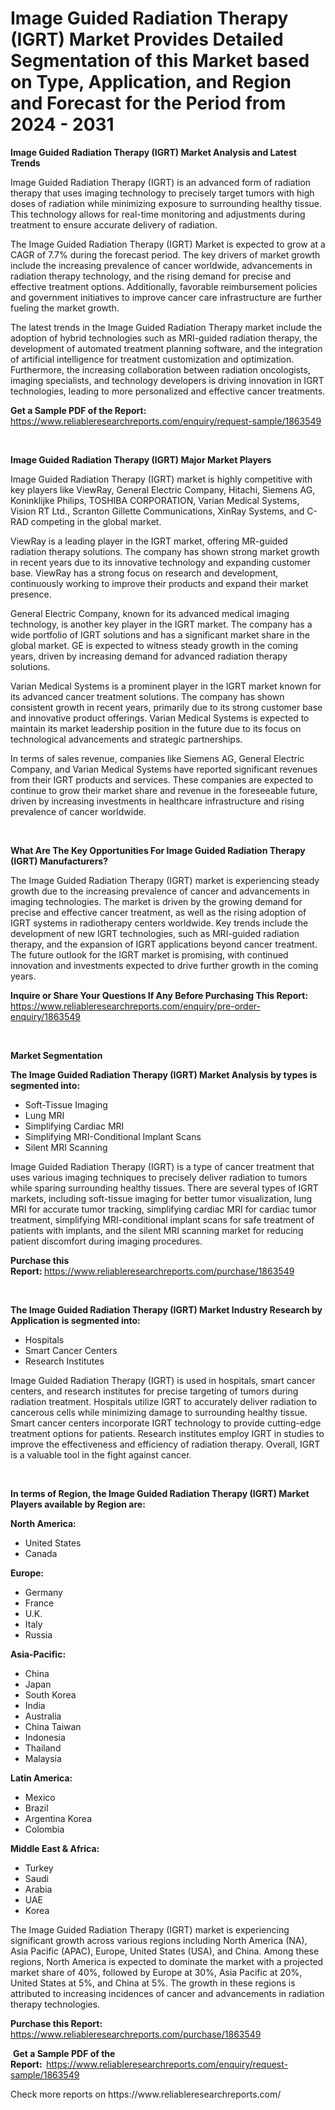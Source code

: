 <p><h1>Image Guided Radiation Therapy (IGRT) Market Provides Detailed Segmentation of this Market based on Type, Application, and Region and Forecast for the Period from 2024 - 2031</h1></p><p><strong>Image Guided Radiation Therapy (IGRT) Market Analysis and Latest Trends</strong></p>
<p><p>Image Guided Radiation Therapy (IGRT) is an advanced form of radiation therapy that uses imaging technology to precisely target tumors with high doses of radiation while minimizing exposure to surrounding healthy tissue. This technology allows for real-time monitoring and adjustments during treatment to ensure accurate delivery of radiation.</p><p>The Image Guided Radiation Therapy (IGRT) Market is expected to grow at a CAGR of 7.7% during the forecast period. The key drivers of market growth include the increasing prevalence of cancer worldwide, advancements in radiation therapy technology, and the rising demand for precise and effective treatment options. Additionally, favorable reimbursement policies and government initiatives to improve cancer care infrastructure are further fueling the market growth.</p><p>The latest trends in the Image Guided Radiation Therapy market include the adoption of hybrid technologies such as MRI-guided radiation therapy, the development of automated treatment planning software, and the integration of artificial intelligence for treatment customization and optimization. Furthermore, the increasing collaboration between radiation oncologists, imaging specialists, and technology developers is driving innovation in IGRT technologies, leading to more personalized and effective cancer treatments.</p></p>
<p><strong>Get a Sample PDF of the Report:&nbsp;</strong> <a href="https://www.reliableresearchreports.com/enquiry/request-sample/1863549">https://www.reliableresearchreports.com/enquiry/request-sample/1863549</a></p>
<p>&nbsp;</p>
<p><strong>Image Guided Radiation Therapy (IGRT) Major Market Players</strong></p>
<p><p>Image Guided Radiation Therapy (IGRT) market is highly competitive with key players like ViewRay, General Electric Company, Hitachi, Siemens AG, Koninklijke Philips, TOSHIBA CORPORATION, Varian Medical Systems, Vision RT Ltd., Scranton Gillette Communications, XinRay Systems, and C-RAD competing in the global market. </p><p>ViewRay is a leading player in the IGRT market, offering MR-guided radiation therapy solutions. The company has shown strong market growth in recent years due to its innovative technology and expanding customer base. ViewRay has a strong focus on research and development, continuously working to improve their products and expand their market presence.</p><p>General Electric Company, known for its advanced medical imaging technology, is another key player in the IGRT market. The company has a wide portfolio of IGRT solutions and has a significant market share in the global market. GE is expected to witness steady growth in the coming years, driven by increasing demand for advanced radiation therapy solutions.</p><p>Varian Medical Systems is a prominent player in the IGRT market known for its advanced cancer treatment solutions. The company has shown consistent growth in recent years, primarily due to its strong customer base and innovative product offerings. Varian Medical Systems is expected to maintain its market leadership position in the future due to its focus on technological advancements and strategic partnerships.</p><p>In terms of sales revenue, companies like Siemens AG, General Electric Company, and Varian Medical Systems have reported significant revenues from their IGRT products and services. These companies are expected to continue to grow their market share and revenue in the foreseeable future, driven by increasing investments in healthcare infrastructure and rising prevalence of cancer worldwide.</p></p>
<p>&nbsp;</p>
<p><strong>What Are The Key Opportunities For Image Guided Radiation Therapy (IGRT) Manufacturers?</strong></p>
<p><p>The Image Guided Radiation Therapy (IGRT) market is experiencing steady growth due to the increasing prevalence of cancer and advancements in imaging technologies. The market is driven by the growing demand for precise and effective cancer treatment, as well as the rising adoption of IGRT systems in radiotherapy centers worldwide. Key trends include the development of new IGRT technologies, such as MRI-guided radiation therapy, and the expansion of IGRT applications beyond cancer treatment. The future outlook for the IGRT market is promising, with continued innovation and investments expected to drive further growth in the coming years.</p></p>
<p><strong>Inquire or Share Your Questions If Any Before Purchasing This Report:</strong> <a href="https://www.reliableresearchreports.com/enquiry/pre-order-enquiry/1863549">https://www.reliableresearchreports.com/enquiry/pre-order-enquiry/1863549</a></p>
<p>&nbsp;</p>
<p><strong>Market Segmentation</strong></p>
<p><strong>The Image Guided Radiation Therapy (IGRT) Market Analysis by types is segmented into:</strong></p>
<p><ul><li>Soft-Tissue Imaging</li><li>Lung MRI</li><li>Simplifying Cardiac MRI</li><li>Simplifying MRI-Conditional Implant Scans</li><li>Silent MRI Scanning</li></ul></p>
<p><p>Image Guided Radiation Therapy (IGRT) is a type of cancer treatment that uses various imaging techniques to precisely deliver radiation to tumors while sparing surrounding healthy tissues. There are several types of IGRT markets, including soft-tissue imaging for better tumor visualization, lung MRI for accurate tumor tracking, simplifying cardiac MRI for cardiac tumor treatment, simplifying MRI-conditional implant scans for safe treatment of patients with implants, and the silent MRI scanning market for reducing patient discomfort during imaging procedures.</p></p>
<p><strong>Purchase this Report:&nbsp;</strong><a href="https://www.reliableresearchreports.com/purchase/1863549">https://www.reliableresearchreports.com/purchase/1863549</a></p>
<p>&nbsp;</p>
<p><strong>The Image Guided Radiation Therapy (IGRT) Market Industry Research by Application is segmented into:</strong></p>
<p><ul><li>Hospitals</li><li>Smart Cancer Centers</li><li>Research Institutes</li></ul></p>
<p><p>Image Guided Radiation Therapy (IGRT) is used in hospitals, smart cancer centers, and research institutes for precise targeting of tumors during radiation treatment. Hospitals utilize IGRT to accurately deliver radiation to cancerous cells while minimizing damage to surrounding healthy tissue. Smart cancer centers incorporate IGRT technology to provide cutting-edge treatment options for patients. Research institutes employ IGRT in studies to improve the effectiveness and efficiency of radiation therapy. Overall, IGRT is a valuable tool in the fight against cancer.</p></p>
<p>&nbsp;</p>
<p><strong>In terms of Region, the Image Guided Radiation Therapy (IGRT) Market Players available by Region are:</strong></p>
<p>
    <p> <strong> North America: </strong>
        <ul>
            <li>United States</li>
            <li>Canada</li>
        </ul>
        </p> 
    <p> <strong> Europe: </strong>
        <ul>
            <li>Germany</li>
            <li>France</li>
            <li>U.K.</li>
            <li>Italy</li>
            <li>Russia</li>
        </ul>
        </p> 
    <p> <strong> Asia-Pacific: </strong>
        <ul>
            <li>China</li>
            <li>Japan</li>
            <li>South Korea</li>
            <li>India</li>
            <li>Australia</li>
            <li>China Taiwan</li>
            <li>Indonesia</li>
            <li>Thailand</li>
            <li>Malaysia</li>
        </ul>
        </p> 
    <p> <strong> Latin America: </strong>
        <ul>
            <li>Mexico</li>
            <li>Brazil</li>
            <li>Argentina Korea</li>
            <li>Colombia</li>
        </ul>
        </p> 
    <p> <strong> Middle East & Africa: </strong>
        <ul>
            <li>Turkey</li>
            <li>Saudi</li>
            <li>Arabia</li>
            <li>UAE</li>
            <li>Korea</li>
        </ul>
    </p>
    </p>
<p><p>The Image Guided Radiation Therapy (IGRT) market is experiencing significant growth across various regions including North America (NA), Asia Pacific (APAC), Europe, United States (USA), and China. Among these regions, North America is expected to dominate the market with a projected market share of 40%, followed by Europe at 30%, Asia Pacific at 20%, United States at 5%, and China at 5%. The growth in these regions is attributed to increasing incidences of cancer and advancements in radiation therapy technologies.</p></p>
<p><strong>Purchase this Report: </strong><a href="https://www.reliableresearchreports.com/purchase/1863549">https://www.reliableresearchreports.com/purchase/1863549</a></p>
<p>&nbsp;<strong>Get a Sample PDF of the Report:&nbsp;&nbsp;</strong><a href="https://www.reliableresearchreports.com/enquiry/request-sample/1863549">https://www.reliableresearchreports.com/enquiry/request-sample/1863549</a></p>
<p><strong></strong></p>
<p>Check more reports on https://www.reliableresearchreports.com/</p>